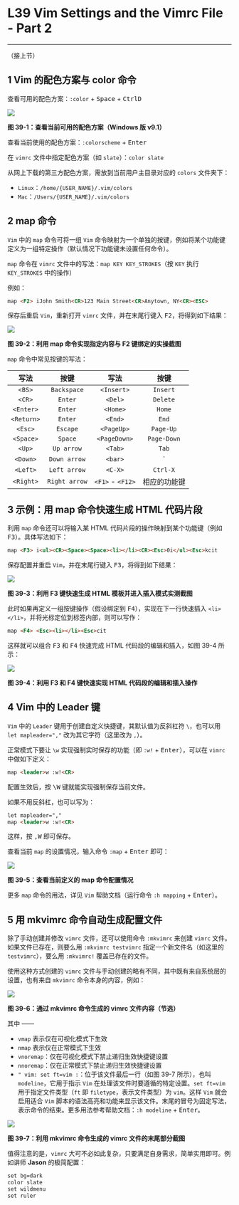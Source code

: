 # L39 Vim Settings and the Vimrc File - Part 2
---

（接上节）

## 1 Vim 的配色方案与 color 命令

查看可用的配色方案：`:color` + <kbd>Space</kbd> + <kbd>Ctrl</kbd><kbd>D</kbd>

![](../assets/39-1.png)

**图 39-1：查看当前可用的配色方案（Windows 版 v9.1）**

查看当前使用的配色方案：`:colorscheme` + <kbd>Enter</kbd>

在 `vimrc` 文件中指定配色方案（如 `slate`）：`color slate`

从网上下载的第三方配色方案，需放到当前用户主目录对应的 `colors` 文件夹下：

- `Linux`：`/home/{USER_NAME}/.vim/colors`
- `Mac`：`/Users/{USER_NAME}/.vim/colors`



## 2 map 命令

`Vim` 中的 `map` 命令可将一组 `Vim` 命令映射为一个单独的按键，例如将某个功能键定义为一组特定操作（默认情况下功能键未设置任何命令）。

`map` 命令在 `vimrc` 文件中的写法：`map KEY KEY_STROKES`（按 `KEY` 执行 `KEY_STROKES` 中的操作）

例如：

```markdown
map <F2> iJohn Smith<CR>123 Main Street<CR>Anytown, NY<CR><ESC>
```

保存后重启 `Vim`，重新打开 `vimrc` 文件，并在末尾行键入 <kbd>F2</kbd>，将得到如下结果：

![](../assets/39-3.png)

**图 39-2：利用 map 命令实现指定内容与 F2 键绑定的实操截图**



`map` 命令中常见按键的写法：

|    写法    |     按键      |       写法       |     按键     |
| :--------: | :-----------: | :--------------: | :----------: |
|   `<BS>`   |  `Backspace`  |    `<Insert>`    |   `Insert`   |
|   `<CR>`   |    `Enter`    |     `<Del>`      |   `Delete`   |
| `<Enter>`  |    `Enter`    |     `<Home>`     |    `Home`    |
| `<Return>` |    `Enter`    |     `<End>`      |    `End`     |
|  `<Esc>`   |   `Escape`    |    `<PageUp>`    |  `Page-Up`   |
| `<Space>`  |    `Space`    |   `<PageDown>`   | `Page-Down`  |
|   `<Up>`   |  `Up arrow`   |     `<Tab>`      |    `Tab`     |
|  `<Down>`  | `Down arrow`  |     `<bar>`      |     `|`      |
|  `<Left>`  | `Left arrow`  |     `<C-X>`      |   `Ctrl-X`   |
| `<Right>`  | `Right arrow` | `<F1>` - `<F12>` | 相应的功能键 |



## 3 示例：用 map 命令快速生成 HTML 代码片段

利用 `map` 命令还可以将输入某 HTML 代码片段的操作映射到某个功能键（例如 <kbd>F3</kbd>）。具体写法如下：

```markdown
map <F3> i<ul><CR><Space><Space><li></li><CR><Esc>0i</ul><Esc>kcit
```

保存配置并重启 `Vim`，并在末尾行键入 <kbd>F3</kbd>，将得到如下结果：

![](../assets/39-2.png)

**图 39-3：利用 F3 键快速生成 HTML 模板并进入插入模式实测截图**

此时如果再定义一组按键操作（假设绑定到 <kbd>F4</kbd>），实现在下一行快速插入 `<li></li>`，并将光标定位到标签内部，则可以写作：

```markdown
map <F4> <Esc><li></li><Esc>cit
```

这样就可以组合 <kbd>F3</kbd> 和 <kbd>F4</kbd> 快速完成 HTML 代码段的编辑和插入，如图 39-4 所示：

![](../assets/39-4.png)

**图 39-4：利用 F3 和 F4 键快速实现 HTML 代码段的编辑和插入操作**



## 4 Vim 中的 Leader 键

`Vim` 中的 `Leader` 键用于创建自定义快捷键，其默认值为反斜杠符 `\`，也可以用 `let mapleader=","` 改为其它字符（这里改为 `,`）。

正常模式下要让 `\w` 实现强制实时保存的功能（即 `:w!` + <kbd>Enter</kbd>），可以在 `vimrc` 中做如下定义：

```markdown
map <leader>w :w!<CR>
```

配置生效后，按 <kbd>\\</kbd><kbd>W</kbd> 键就能实现强制保存当前文件。

如果不用反斜杠，也可以写为：

```markdown
let mapleader=","
map <leader>w :w!<CR>
```

这样，按 <kbd>,</kbd><kbd>W</kbd> 即可保存。

查看当前 `map` 的设置情况，输入命令 `:map` + <kbd>Enter</kbd> 即可：

![](../assets/39-5.png)

**图 39-5：查看当前定义的 map 命令配置情况**

更多 `map` 命令的用法，详见 `Vim` 帮助文档（运行命令 `:h mapping` + <kbd>Enter</kbd>）。



## 5 用 mkvimrc 命令自动生成配置文件

除了手动创建并修改 `vimrc` 文件，还可以使用命令 `:mkvimrc` 来创建 `vimrc` 文件。如果文件已存在，则要么用 `:mkvimrc testvimrc` 指定一个新文件名（如这里的 `testvimrc`），要么用 `:mkvimrc!` 覆盖已存在的文件。

使用这种方式创建的 `vimrc` 文件与手动创建的略有不同，其中既有来自系统层的设置，也有来自 `mkvimrc` 命令本身的内容，例如：

![](../assets/39-6.png)

**图 39-6：通过 mkvimrc 命令生成的 vimrc 文件内容（节选）**

其中 ——

- `vmap` 表示仅在可视化模式下生效
- `nmap` 表示仅在正常模式下生效
- `vnoremap`：仅在可视化模式下禁止递归生效快捷键设置
- `nnoremap`：仅在正常模式下禁止递归生效快捷键设置
- `" vim: set ft=vim :`：位于该文件最后一行（如图 39-7 所示），也叫 `modeline`，它用于指示 `Vim` 在处理该文件时要遵循的特定设置。`set ft=vim` 用于指定文件类型（`ft` 即 `filetype`，表示文件类型）为 `vim`。这样 `Vim` 就会启用适合 `Vim` 脚本的语法高亮和功能来显示该文件。末尾的冒号为固定写法，表示命令的结束。更多用法参考帮助文档：`:h modeline` + <kbd>Enter</kbd>。

![](../assets/39-7.png)

**图 39-7：利用 mkvimrc 命令生成的 vimrc 文件的末尾部分截图**

值得注意的是，`vimrc` 大可不必如此复杂，只要满足自身需求，简单实用即可。例如讲师 **Jason** 的极简配置：

```markdown
set bg=dark
color slate
set wildmenu
set ruler
```
